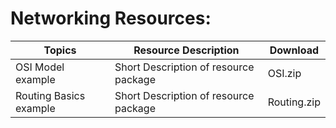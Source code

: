 Networking Resources:
=====================

| Topics                 | Resource Description                  | Download    |
|------------------------|---------------------------------------|-------------|
| OSI Model example      | Short Description of resource package | OSI.zip     |
| Routing Basics example | Short Description of resource package | Routing.zip |
